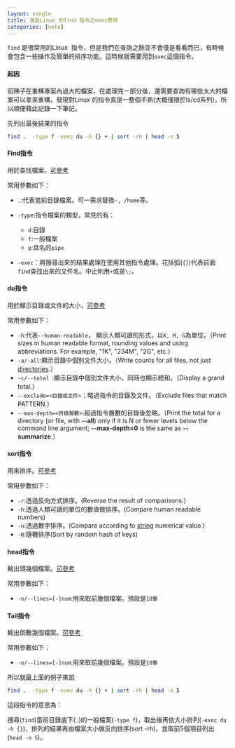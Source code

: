 ```yaml
---
layout: single
title: 淺談Linux 的find 指令之exec應用
categories: [note]
---
```


`find` 是很常用的Linux  指令，但是我們在查詢之餘並不會僅是看看而已，有時候會包含一些操作及簡單的排序功能。這時候就需要用到`exec`這個指令。

#### 起因

前陣子在重構專案內過大的檔案，在處理完一部分後，還需要查詢有哪些太大的檔案可以拿來重構，發現對Linux 的指令真是一整個不熟(大概僅限於ls/cd系列)，所以順便藉此記錄一下筆記。

先列出最後結果的指令

```bash
find .  -type f -exec du -h {} + | sort -rh | head -n 5
```

#### Find指令

用於查找檔案。[可參考](https://www.computerhope.com/unix/ufind.htm)

常用參數如下：

- `.`:代表當前目錄檔案。可一需求替換`~, /home`䓁。

- `-type`:指令檔案的類型，常見的有：

  - `d`:目錄
  - `f`:一般檔案
  - `p`:具名的`pipe`

- `-exec`：將搜尋出來的結果處理在使用其他指令處理。花括弧(`{}`)代表前面`find`查找出來的文件名。中止則用`+`或是`\;`。

  

#### du指令

用於顯示目錄或文件的大小，[可參考](https://www.computerhope.com/unix/udu.htm)

常用參數如下：

  - `-h`:代表`--human-readable`， 顯示人類可讀的形式，以`K, M, G`為單位。（Print sizes in human readable format, rounding values and using abbreviations. For example, "1K", "234M", "2G", etc.）
  - `-a/-all`:顯示目錄中個別文件大小。（Write counts for all files, not just [directories](https://www.computerhope.com/jargon/d/director.htm).）
  - `-c/--total `:顯示目錄中個別文件大小，同時也顯示總和。（Display a grand total.）
  - `--exclude=<目錄或文件>`：略過指令的目錄及文件。（Exclude files that match PATTERN.）
  - `--max-depth=<目錄層數>`:超過指令層數的目錄後忽略。（Print the total for a directory (or file, with **--all**) only if it is N or fewer levels below the command line argument; **--max-depth=0** is the same as **--summarize**.）

#### sort指令

用來排序。[可參考](https://www.computerhope.com/unix/usort.htm)

常用參數如下：

- `-r`:透過反向方式排序。(Reverse the result of comparisons.)
- `-h`:透過人類可讀的單位的數值做排序。(Compare human readable numbers)
- `-n`:透過數字排序。(Compare according to [string](https://www.computerhope.com/jargon/s/string.htm) numerical value.)
- `-R`:隨機排序(Sort by random hash of keys)

#### head指令

輸出頭幾個檔案。[可參考](https://www.computerhope.com/unix/uhead.htm)

常用參數如下：

- `-n/--lines=[-]num`:用來取前幾個檔案。預設是`10筆`

#### Tail指令

輸出倒數幾個檔案。[可參考](https://www.computerhope.com/unix/uhead.htm)

常用參數如下：

- `-n/--lines=[-]num`:用來取前幾個檔案。預設是`10筆`

所以就最上面的例子來說

```bash
find .  -type f -exec du -h {} + | sort -rh | head -n 5
```

這段指令的意思為：

搜尋(`find`)當前目錄底下(`.`)的一般檔案(`-type f`)，取出後再依大小排列(`-exec du -h {}`)，排列的結果再由檔案大小做反向排序(sort -rh)，並取前5個項目列出(`head -n 5`)。

